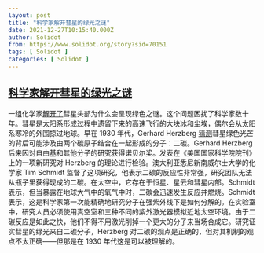 ```yaml
---
layout: post
title: "科学家解开彗星的绿光之谜"
date: 2021-12-27T10:15:40.000Z
author: Solidot
from: https://www.solidot.org/story?sid=70151
tags: [ Solidot ]
categories: [ Solidot ]
---
```

<!--1640600140000-->
[科学家解开彗星的绿光之谜](https://www.solidot.org/story?sid=70151)
------

<div>
一组化学家<a href="https://www.popsci.com/science/why-do-comets-glow-green/">解开了</a>彗星头部为什么会呈现绿色之谜。这个问题困扰了科学家数十年。彗星是太阳系形成过程中遗留下来的高速飞行的大块冰和尘埃，偶尔会从太阳系寒冷的外围掠过地球。早在 1930 年代，Gerhard Herzberg <a href="https://adsabs.harvard.edu/full/1939ApJ....89..290H" target="_blank">猜测</a>彗星绿色光芒的背后可能涉及由两个碳原子结合在一起形成的分子：二碳。Gerhard Herzberg 后来因对自由基和其他分子的研究获得诺贝尔奖。发表在《美国国家科学院院刊》上的一项新研究对 Herzberg 的理论进行检验。澳大利亚悉尼新南威尔士大学的化学家 Tim Schmidt 监督了这项研究，他表示二碳的反应性非常强，研究团队无法从瓶子里获得现成的二碳。在太空中，它存在于恒星、星云和彗星内部。Schmidt 表示，但当暴露在地球大气中的氧气中时，二碳会迅速发生反应并燃烧。Schmidt 表示，这是科学家第一次能精确地研究分子在强紫外线下是如何分解的。在实验室中，研究人员必须使用真空室和三种不同的紫外激光器模拟近地太空环境。由于二碳反应是如此之快，他们不得不用激光削掉一个更大的分子来当场合成它。研究证实彗星的绿光来自二碳分子，Herzberg 对二碳的观点是正确的，但对其机制的观点不太正确——但那是在 1930 年代这是可以被理解的。
</div>
